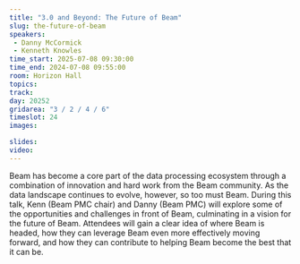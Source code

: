 ```yaml
---
title: "3.0 and Beyond: The Future of Beam"
slug: the-future-of-beam
speakers:
 - Danny McCormick
 - Kenneth Knowles
time_start: 2025-07-08 09:30:00
time_end: 2024-07-08 09:55:00
room: Horizon Hall
topics:
track: 
day: 20252
gridarea: "3 / 2 / 4 / 6"
timeslot: 24
images: 

slides:
video: 
---
```


Beam has become a core part of the data processing ecosystem through a combination of innovation and hard work from the Beam community. As the data landscape continues to evolve, however, so too must Beam. During this talk, Kenn (Beam PMC chair) and Danny (Beam PMC) will explore some of the opportunities and challenges in front of Beam, culminating in a vision for the future of Beam. Attendees will gain a clear idea of where Beam is headed, how they can leverage Beam even more effectively moving forward, and how they can contribute to helping Beam become the best that it can be.